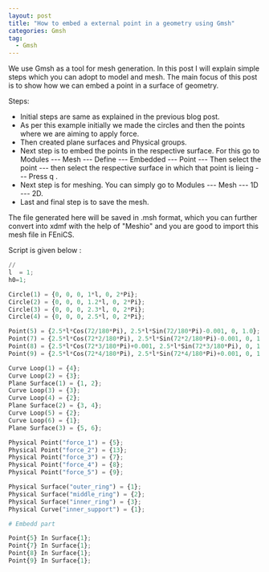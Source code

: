 ```yaml
---
layout: post
title: "How to embed a external point in a geometry using Gmsh"
categories: Gmsh
tag: 
  - Gmsh
---
```


We use Gmsh as a tool for  mesh generation. In this post I will explain simple steps which you can adopt to model and mesh. The main focus of this post is to show how we can embed a point in a surface of geometry. 

Steps:

* Initial steps are same as explained in the previous blog post. 
* As per this example initially we made the circles and then the points where we are aiming to apply force.
* Then created plane surfaces and Physical groups. 
* Next step is to embed the points in the respective surface. For this go to Modules --- Mesh --- Define --- Embedded --- Point --- Then select the point --- then select the respective surface in which that point is lieing --- Press q .
* Next step is for meshing. You can simply go to  Modules --- Mesh --- 1D --- 2D. 
* Last and final step is to save the mesh. 

The file generated here will be saved in .msh format, which you can further convert into xdmf with the help of "Meshio" and you are good to import this mesh file in FEniCS. 

Script is given below :

```python
//
l  = 1;
h0=1;

Circle(1) = {0, 0, 0, 1*l, 0, 2*Pi};
Circle(2) = {0, 0, 0, 1.2*l, 0, 2*Pi};
Circle(3) = {0, 0, 0, 2.3*l, 0, 2*Pi};
Circle(4) = {0, 0, 0, 2.5*l, 0, 2*Pi};

Point(5) = {2.5*l*Cos(72/180*Pi), 2.5*l*Sin(72/180*Pi)-0.001, 0, 1.0};
Point(7) = {2.5*l*Cos(72*2/180*Pi), 2.5*l*Sin(72*2/180*Pi)-0.001, 0, 1.0};
Point(8) = {2.5*l*Cos(72*3/180*Pi)+0.001, 2.5*l*Sin(72*3/180*Pi), 0, 1.0};
Point(9) = {2.5*l*Cos(72*4/180*Pi), 2.5*l*Sin(72*4/180*Pi)+0.001, 0, 1.0};

Curve Loop(1) = {4};
Curve Loop(2) = {3};
Plane Surface(1) = {1, 2};
Curve Loop(3) = {3};
Curve Loop(4) = {2};
Plane Surface(2) = {3, 4};
Curve Loop(5) = {2};
Curve Loop(6) = {1};
Plane Surface(3) = {5, 6};

Physical Point("force_1") = {5};
Physical Point("force_2") = {13};
Physical Point("force_3") = {7};
Physical Point("force_4") = {8};
Physical Point("force_5") = {9};

Physical Surface("outer_ring") = {1};
Physical Surface("middle_ring") = {2};
Physical Surface("inner_ring") = {3};
Physical Curve("inner_support") = {1};

# Embedd part

Point{5} In Surface{1};
Point{7} In Surface{1};
Point{8} In Surface{1};
Point{9} In Surface{1};
```
